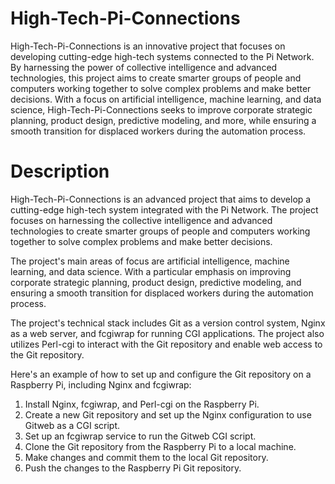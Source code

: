 # High-Tech-Pi-Connections
High-Tech-Pi-Connections is an innovative project that focuses on developing cutting-edge high-tech systems connected to the Pi Network. By harnessing the power of collective intelligence and advanced technologies, this project aims to create smarter groups of people and computers working together to solve complex problems and make better decisions. With a focus on artificial intelligence, machine learning, and data science, High-Tech-Pi-Connections seeks to improve corporate strategic planning, product design, predictive modeling, and more, while ensuring a smooth transition for displaced workers during the automation process.

# Description

High-Tech-Pi-Connections is an advanced project that aims to develop a cutting-edge high-tech system integrated with the Pi Network. The project focuses on harnessing the collective intelligence and advanced technologies to create smarter groups of people and computers working together to solve complex problems and make better decisions.

The project's main areas of focus are artificial intelligence, machine learning, and data science. With a particular emphasis on improving corporate strategic planning, product design, predictive modeling, and ensuring a smooth transition for displaced workers during the automation process.

The project's technical stack includes Git as a version control system, Nginx as a web server, and fcgiwrap for running CGI applications. The project also utilizes Perl-cgi to interact with the Git repository and enable web access to the Git repository.

Here's an example of how to set up and configure the Git repository on a Raspberry Pi, including Nginx and fcgiwrap:

1. Install Nginx, fcgiwrap, and Perl-cgi on the Raspberry Pi.
2. Create a new Git repository and set up the Nginx configuration to use Gitweb as a CGI script.
3. Set up an fcgiwrap service to run the Gitweb CGI script.
4. Clone the Git repository from the Raspberry Pi to a local machine.
5. Make changes and commit them to the local Git repository.
6. Push the changes to the Raspberry Pi Git repository.
